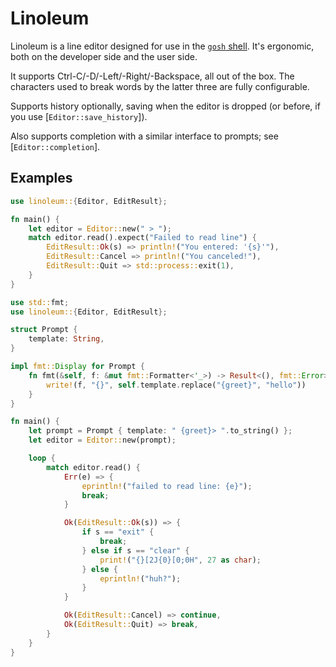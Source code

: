 # Linoleum

Linoleum is a line editor designed for use in the [`gosh` shell](https://github.com/Kyllingene/gosh). It's ergonomic, both on the developer side and the user side.

It supports Ctrl-C/-D/-Left/-Right/-Backspace, all out of the box. The characters used to break words by the latter three are fully configurable.

Supports history optionally, saving when the editor is dropped (or before, if you use [`Editor::save_history`]).

Also supports completion with a similar interface to prompts; see [`Editor::completion`].

## Examples

```rust
use linoleum::{Editor, EditResult};

fn main() {
    let editor = Editor::new(" > ");
    match editor.read().expect("Failed to read line") {
        EditResult::Ok(s) => println!("You entered: '{s}'"),
        EditResult::Cancel => println!("You canceled!"),
        EditResult::Quit => std::process::exit(1),
    }
}
```

```rust
use std::fmt;
use linoleum::{Editor, EditResult};

struct Prompt {
    template: String,
}

impl fmt::Display for Prompt {
    fn fmt(&self, f: &mut fmt::Formatter<'_>) -> Result<(), fmt::Error> {
        write!(f, "{}", self.template.replace("{greet}", "hello"))
    }
}

fn main() {
    let prompt = Prompt { template: " {greet}> ".to_string() };
    let editor = Editor::new(prompt);

    loop {
        match editor.read() {
            Err(e) => {
                eprintln!("failed to read line: {e}");
                break;
            }

            Ok(EditResult::Ok(s)) => {
                if s == "exit" {
                    break;
                } else if s == "clear" {
                    print!("{}[2J{0}[0;0H", 27 as char);
                } else {
                    eprintln!("huh?");
                }
            }

            Ok(EditResult::Cancel) => continue,
            Ok(EditResult::Quit) => break,
        }
    }
}
```

